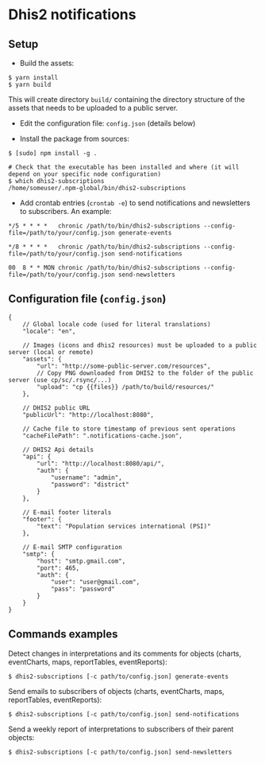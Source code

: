 # Dhis2 notifications

## Setup

* Build the assets:

```
$ yarn install
$ yarn build
```

This will create directory `build/` containing the directory structure of the assets that needs to be uploaded to a public server.

* Edit the configuration file: `config.json` (details below)

* Install the package from sources:

```
$ [sudo] npm install -g .

# Check that the executable has been installed and where (it will depend on your specific node configuration)
$ which dhis2-subscriptions
/home/someuser/.npm-global/bin/dhis2-subscriptions
```

* Add crontab entries (`crontab -e`) to send notifications and newsletters to subscribers. An example:

```
*/5 * * * *   chronic /path/to/bin/dhis2-subscriptions --config-file=/path/to/your/config.json generate-events

*/8 * * * *   chronic /path/to/bin/dhis2-subscriptions --config-file=/path/to/your/config.json send-notifications

00  8 * * MON chronic /path/to/bin/dhis2-subscriptions --config-file=/path/to/your/config.json send-newsletters
```

## Configuration file (`config.json`)

```
{
    // Global locale code (used for literal translations)
    "locale": "en",

    // Images (icons and dhis2 resources) must be uploaded to a public server (local or remote)
    "assets": {
        "url": "http://some-public-server.com/resources",
        // Copy PNG downloaded from DHIS2 to the folder of the public server (use cp/sc/.rsync/...)
        "upload": "cp {{files}} /path/to/build/resources/"
    },

    // DHIS2 public URL
    "publicUrl": "http://localhost:8080",

    // Cache file to store timestamp of previous sent operations
    "cacheFilePath": ".notifications-cache.json",

    // DHIS2 Api details
    "api": {
        "url": "http://localhost:8080/api/",
        "auth": {
            "username": "admin",
            "password": "district"
        }
    },

    // E-mail footer literals
    "footer": {
        "text": "Population services international (PSI)"
    },

    // E-mail SMTP configuration
    "smtp": {
        "host": "smtp.gmail.com",
        "port": 465,
        "auth": {
            "user": "user@gmail.com",
            "pass": "password"
        }
    }
}
```

## Commands examples

Detect changes in interpretations and its comments for objects (charts, eventCharts, maps, reportTables, eventReports):

```
$ dhis2-subscriptions [-c path/to/config.json] generate-events
```

Send emails to subscribers of objects (charts, eventCharts, maps, reportTables, eventReports):

```
$ dhis2-subscriptions [-c path/to/config.json] send-notifications
```

Send a weekly report of interpretations to subscribers of their parent objects:

```
$ dhis2-subscriptions [-c path/to/config.json] send-newsletters
```
